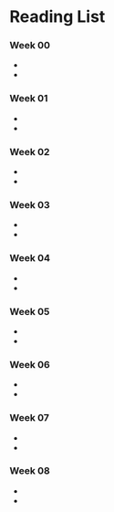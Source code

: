 # Reading List

### Week 00
-
-

### Week 01
-
-

### Week 02
-
-

### Week 03
-
-

### Week 04
-
-

### Week 05
-
-

### Week 06
-
-

### Week 07
-
-

### Week 08
-
-

